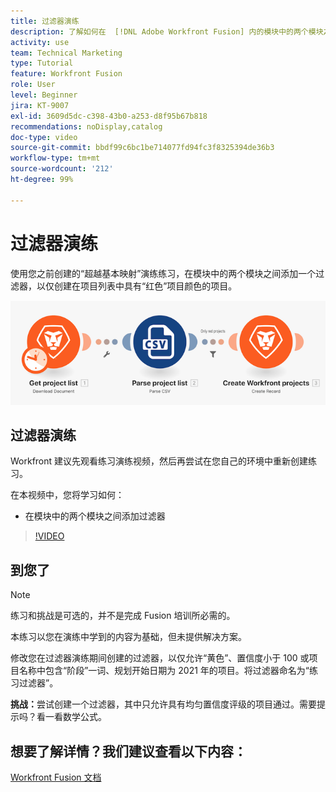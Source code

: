 ```yaml
---
title: 过滤器演练
description: 了解如何在  [!DNL Adobe Workfront Fusion] 内的模块中的两个模块之间添加过滤器。
activity: use
team: Technical Marketing
type: Tutorial
feature: Workfront Fusion
role: User
level: Beginner
jira: KT-9007
exl-id: 3609d5dc-c398-43b0-a253-d8f95b67b818
recommendations: noDisplay,catalog
doc-type: video
source-git-commit: bbdf99c6bc1be714077fd94fc3f8325394de36b3
workflow-type: tm+mt
source-wordcount: '212'
ht-degree: 99%

---
```


# 过滤器演练

使用您之前创建的“超越基本映射”演练练习，在模块中的两个模块之间添加一个过滤器，以仅创建在项目列表中具有“红色”项目颜色的项目。

![Fusion 场景的图像](assets/understand-the-basics-2.png)

## 过滤器演练

Workfront 建议先观看练习演练视频，然后再尝试在您自己的环境中重新创建练习。

在本视频中，您将学习如何：

* 在模块中的两个模块之间添加过滤器

>[!VIDEO](https://video.tv.adobe.com/v/335266/?quality=12&learn=on&enablevpops=1)


## 到您了

>[!NOTE]
>
>练习和挑战是可选的，并不是完成 Fusion 培训所必需的。

本练习以您在演练中学到的内容为基础，但未提供解决方案。

修改您在过滤器演练期间创建的过滤器，以仅允许“黄色”、置信度小于 100 或项目名称中包含“阶段”一词、规划开始日期为 2021 年的项目。将过滤器命名为“练习过滤器”。

**挑战：**&#x200B;尝试创建一个过滤器，其中只允许具有均匀置信度评级的项目通过。需要提示吗？看一看数学公式。

## 想要了解详情？我们建议查看以下内容：

[Workfront Fusion 文档](https://experienceleague.adobe.com/en/docs/workfront-fusion/using/get-started-with-fusion/understand-workfront-fusion/workfront-fusion-overview)
